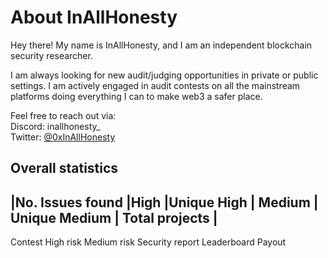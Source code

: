 # About InAllHonesty

Hey there! My name is InAllHonesty, and I am an independent blockchain security researcher.

I am always looking for new audit/judging opportunities in private or public settings. I am actively engaged in audit contests on all the mainstream platforms doing everything I can to make web3 a safer place.

Feel free to reach out via:  
Discord: inallhonesty_  
Twitter: [@0xInAllHonesty](https://twitter.com/0xInAllHonesty)

Overall statistics
----------------------------------------------------------------------------------
|No. Issues found	|High	|Unique High	| Medium	| Unique Medium | Total projects |
----------------------------------------------------------------------------------

Contest	High risk	Medium risk	Security report	Leaderboard	Payout


